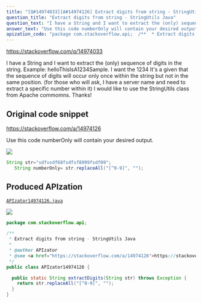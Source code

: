 ```yaml
---
title: "[Q#14974033][A#14974126] Extract digits from string - StringUtils Java"
question_title: "Extract digits from string - StringUtils Java"
question_text: "I have a String and I want to extract the (only) sequence of digits in the string. Example: helloThisIsA1234Sample. I want the 1234 It's a given that the sequence of digits will occur only once within the string but not in the same position. (for those who will ask, I have a server name and need to extract a specific number within it) I would like to use the StringUtils class from Apache commomns. Thanks!"
answer_text: "Use this code numberOnly will contain your desired output."
apization_code: "package com.stackoverflow.api;  /**  * Extract digits from string - StringUtils Java  *  * @author APIzator  * @see <a href=\"https://stackoverflow.com/a/14974126\">https://stackoverflow.com/a/14974126</a>  */ public class APIzator14974126 {    public static String extractDigits(String str) throws Exception {     return str.replaceAll(\"[^0-9]\", \"\");   } }"
---
```


https://stackoverflow.com/q/14974033

I have a String and I want to extract the (only) sequence of digits in the string.
Example:
helloThisIsA1234Sample.
I want the 1234
It&#x27;s a given that the sequence of digits will occur only once within the string but not in the same position.
(for those who will ask, I have a server name and need to extract a specific number within it)
I would like to use the StringUtils class from Apache commomns.
Thanks!



## Original code snippet

https://stackoverflow.com/a/14974126

Use this code numberOnly will contain your desired output.

<div class="code-logo"><img src="/stackoverflow.png" /></div>

```java
String str="sdfvsdf68fsdfsf8999fsdf09";
   String numberOnly= str.replaceAll("[^0-9]", "");
```

## Produced APIzation

[`APIzator14974126.java`](https://github.com/blind-papers/apization-temp-data/raw/main/search/APIzator14974126.java)

<div class="code-logo"><img src="/apizator.png" /></div>

```java
package com.stackoverflow.api;

/**
 * Extract digits from string - StringUtils Java
 *
 * @author APIzator
 * @see <a href="https://stackoverflow.com/a/14974126">https://stackoverflow.com/a/14974126</a>
 */
public class APIzator14974126 {

  public static String extractDigits(String str) throws Exception {
    return str.replaceAll("[^0-9]", "");
  }
}

```